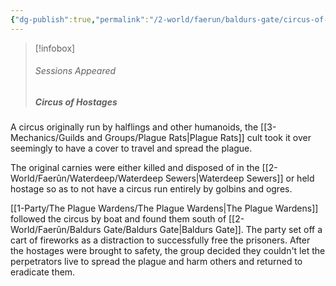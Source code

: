```yaml
---
{"dg-publish":true,"permalink":"/2-world/faerun/baldurs-gate/circus-of-hostages/","created":"2025-02-22T16:51:31.576-05:00","updated":"2025-02-24T23:29:02.696-05:00"}
---
```


> [!infobox]
> ###### Sessions Appeared
>##### Circus of Hostages


A circus originally run by halflings and other humanoids, the [[3-Mechanics/Guilds and Groups/Plague Rats\|Plague Rats]] cult took it over seemingly to have a cover to travel and spread the plague.

The original carnies were either killed and disposed of in the [[2-World/Faerûn/Waterdeep/Waterdeep Sewers\|Waterdeep Sewers]] or held hostage so as to not have a circus run entirely by golbins and ogres.

[[1-Party/The Plague Wardens/The Plague Wardens\|The Plague Wardens]] followed the circus by boat and found them south of [[2-World/Faerûn/Baldurs Gate/Baldurs Gate\|Baldurs Gate]]. The party set off a cart of fireworks as a distraction to successfully free the prisoners. After the hostages were brought to safety, the group decided they couldn't let the perpetrators live to spread the plague and harm others and returned to eradicate them.